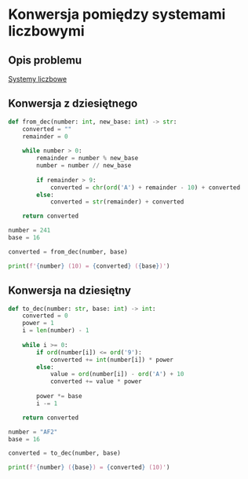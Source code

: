 # Konwersja pomiędzy systemami liczbowymi

## Opis problemu

[Systemy liczbowe](../../../../algorithms/numeral-systems/README.md)

## Konwersja z dziesiętnego

```python linenums="1"
def from_dec(number: int, new_base: int) -> str:
    converted = ""
    remainder = 0
    
    while number > 0:
        remainder = number % new_base
        number = number // new_base
        
        if remainder > 9:
            converted = chr(ord('A') + remainder - 10) + converted
        else:
            converted = str(remainder) + converted

    return converted

number = 241
base = 16

converted = from_dec(number, base)

print(f'{number} (10) = {converted} ({base})')
```

## Konwersja na dziesiętny

```python linenums="1"
def to_dec(number: str, base: int) -> int:
    converted = 0
    power = 1
    i = len(number) - 1
    
    while i >= 0:
        if ord(number[i]) <= ord('9'):
            converted += int(number[i]) * power
        else:
            value = ord(number[i]) - ord('A') + 10
            converted += value * power
            
        power *= base
        i -= 1

    return converted

number = "AF2"
base = 16

converted = to_dec(number, base)

print(f'{number} ({base}) = {converted} (10)')
```

